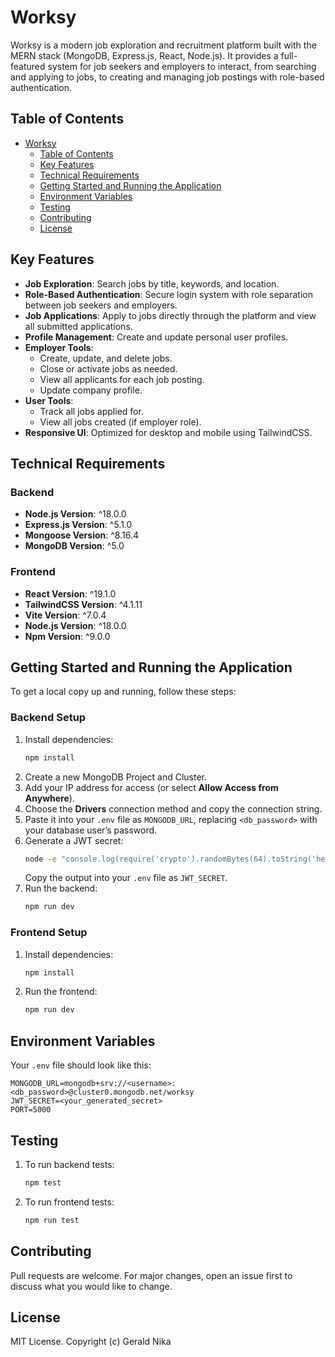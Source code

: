# Worksy

Worksy is a modern job exploration and recruitment platform built with the MERN stack (MongoDB, Express.js, React, Node.js). It provides a full-featured system for job seekers and employers to interact, from searching and applying to jobs, to creating and managing job postings with role-based authentication.

## Table of Contents
- [Worksy](#worksy)
  - [Table of Contents](#table-of-contents)
  - [Key Features](#key-features)
  - [Technical Requirements](#technical-requirements)
  - [Getting Started and Running the Application](#getting-started-and-running-the-application)
  - [Environment Variables](#environment-variables)
  - [Testing](#testing)
  - [Contributing](#contributing)
  - [License](#license)

## Key Features
- **Job Exploration**: Search jobs by title, keywords, and location.
- **Role-Based Authentication**: Secure login system with role separation between job seekers and employers.
- **Job Applications**: Apply to jobs directly through the platform and view all submitted applications.
- **Profile Management**: Create and update personal user profiles.
- **Employer Tools**:
  - Create, update, and delete jobs.
  - Close or activate jobs as needed.
  - View all applicants for each job posting.
  - Update company profile.
- **User Tools**:
  - Track all jobs applied for.
  - View all jobs created (if employer role).
- **Responsive UI**: Optimized for desktop and mobile using TailwindCSS.

## Technical Requirements
### Backend
- **Node.js Version**: ^18.0.0  
- **Express.js Version**: ^5.1.0  
- **Mongoose Version**: ^8.16.4  
- **MongoDB Version**: ^5.0  

### Frontend
- **React Version**: ^19.1.0  
- **TailwindCSS Version**: ^4.1.11  
- **Vite Version**: ^7.0.4  
- **Node.js Version**: ^18.0.0  
- **Npm Version**: ^9.0.0  

## Getting Started and Running the Application
To get a local copy up and running, follow these steps:

### Backend Setup
1. Install dependencies:
   ```bash
   npm install
   ```
2. Create a new MongoDB Project and Cluster.
3. Add your IP address for access (or select **Allow Access from Anywhere**).
4. Choose the **Drivers** connection method and copy the connection string.
5. Paste it into your `.env` file as `MONGODB_URL`, replacing `<db_password>` with your database user’s password.
6. Generate a JWT secret:
   ```bash
   node -e "console.log(require('crypto').randomBytes(64).toString('hex'))"
   ```
   Copy the output into your `.env` file as `JWT_SECRET`.
7. Run the backend:
   ```bash
   npm run dev
   ```

### Frontend Setup
1. Install dependencies:
   ```bash
   npm install
   ```
2. Run the frontend:
   ```bash
   npm run dev
   ```

## Environment Variables
Your `.env` file should look like this:
```env
MONGODB_URL=mongodb+srv://<username>:<db_password>@cluster0.mongodb.net/worksy
JWT_SECRET=<your_generated_secret>
PORT=5000
```

## Testing
1. To run backend tests:
   ```bash
   npm test
   ```
2. To run frontend tests:
   ```bash
   npm run test
   ```

## Contributing
Pull requests are welcome. For major changes, open an issue first to discuss what you would like to change.

## License
MIT License. Copyright (c) Gerald Nika
